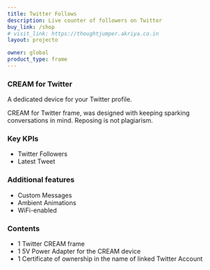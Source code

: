 ```yaml
---
title: Twitter Follows
description: Live counter of followers on Twitter
buy_link: /shop
# visit_link: https://thoughtjumper.akriya.co.in
layout: projecto

owner: global
product_type: frame
---
```

### CREAM for Twitter
A dedicated device for your Twitter profile. 

CREAM for Twitter frame, was designed with keeping sparking conversations in mind. Reposing is not plagiarism. 

### Key KPIs
* Twitter Followers
* Latest Tweet

### Additional features
* Custom Messages
* Ambient Animations
* WiFi-enabled


### Contents
* 1 Twitter CREAM frame
* 1 5V Power Adapter for the CREAM device
* 1 Certificate of ownership in the name of linked Twitter Account
